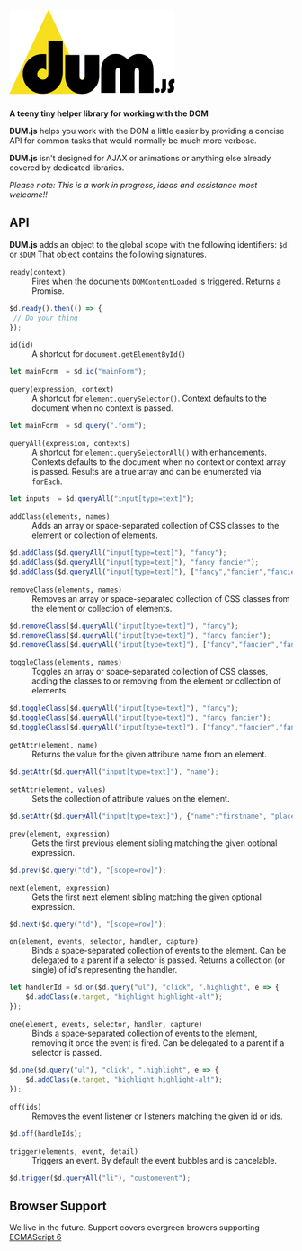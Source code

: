 # <img src="dum-js.svg" height="150" alt="DUM.js logo"/>

**A teeny tiny helper library for working with the DOM**

**DUM.js** helps you work with the DOM a little easier by providing a concise API for common tasks that would normally be much more verbose. 

**DUM.js** isn't designed for AJAX or animations or anything else already covered by dedicated libraries.

*Please note: This is a work in progress, ideas and assistance most welcome!!*

## API

**DUM.js** adds an object to the global scope with the following identifiers: `$d` or `$DUM` That object contains the following signatures.

<dl>
<dt><code>ready(context)</code></dt>
<dd>Fires when the documents <code>DOMContentLoaded</code> is triggered. Returns a Promise.</dd>
</dl>

``` js
$d.ready().then(() => {
 // Do your thing
});
```

<dl>
<dt><code>id(id)</code></dt>
<dd>A shortcut for <code>document.getElementById()</code></dd>
</dl>

``` js
let mainForm  = $d.id("mainForm");
```

<dl>
<dt><code>query(expression, context)</code></dt>
<dd>A shortcut for <code>element.querySelector()</code>. 
Context defaults to the document when no context is passed.</dd>
</dl>

``` js
let mainForm  = $d.query(".form");
```

<dl>
<dt><code>queryAll(expression, contexts)</code></dt>
<dd>A shortcut for <code>element.querySelectorAll()</code> with enhancements. 
Contexts defaults to the document when no context or context array is passed. Results are a true array and can be enumerated via <code>forEach</code>.</dd>
</dl>

``` js
let inputs  = $d.queryAll("input[type=text]");
```

<dl>
<dt><code>addClass(elements, names)</code></dt>
<dd>Adds an array or space-separated collection of CSS classes to the element or collection of elements.</dd>
</dl>

``` js
$d.addClass($d.queryAll("input[type=text]"), "fancy");
$d.addClass($d.queryAll("input[type=text]"), "fancy fancier");
$d.addClass($d.queryAll("input[type=text]"), ["fancy","fancier","fanciest"]);
```

<dl>
<dt><code>removeClass(elements, names)</code></dt>
<dd>Removes an array or space-separated collection of CSS classes from the element or collection of elements.</dd>
</dl>

``` js
$d.removeClass($d.queryAll("input[type=text]"), "fancy");
$d.removeClass($d.queryAll("input[type=text]"), "fancy fancier");
$d.removeClass($d.queryAll("input[type=text]"), ["fancy","fancier","fanciest"]);
```

<dl>
<dt><code>toggleClass(elements, names)</code></dt>
<dd>Toggles an array or space-separated collection of CSS classes, adding the classes to or removing from the element or collection of elements.</dd>
</dl>

``` js
$d.toggleClass($d.queryAll("input[type=text]"), "fancy");
$d.toggleClass($d.queryAll("input[type=text]"), "fancy fancier");
$d.toggleClass($d.queryAll("input[type=text]"), ["fancy","fancier","fanciest"]);
```

<dl>
<dt><code>getAttr(element, name)</code></dt>
<dd>Returns the value for the given attribute name from an element.</dd>
</dl>

``` js
$d.getAttr($d.queryAll("input[type=text]"), "name");
```

<dl>
<dt><code>setAttr(element, values)</code></dt>
<dd>Sets the collection of attribute values on the element.</dd>
</dl>

``` js
$d.setAttr($d.queryAll("input[type=text]"), {"name":"firstname", "placeholder":"first name"});
```

<dl>
<dt><code>prev(element, expression)</code></dt>
<dd>Gets the first previous element sibling matching the given optional expression.</dd>
</dl>

``` js
$d.prev($d.query("td"), "[scope=row]");
```

<dl>
<dt><code>next(element, expression)</code></dt>
<dd>Gets the first next element sibling matching the given optional expression.</dd>
</dl>

``` js
$d.next($d.query("td"), "[scope=row]");
```

<dl>
<dt><code>on(element, events, selector, handler, capture)</code></dt>
<dd>Binds a space-separated collection of events to the element. Can be delegated to a parent if a selector is passed. Returns a collection (or single) of id's representing the handler.</dd>
</dl>

``` js
let handlerId = $d.on($d.query("ul"), "click", ".highlight", e => {
    $d.addClass(e.target, "highlight highlight-alt");
});
```

<dl>
<dt><code>one(element, events, selector, handler, capture)</code></dt>
<dd>Binds a space-separated collection of events to the element, removing it once the event is fired. Can be delegated to a parent if a selector is passed.</dd>
</dl>

``` js
$d.one($d.query("ul"), "click", ".highlight", e => {
    $d.addClass(e.target, "highlight highlight-alt");
});
```

<dl>
<dt><code>off(ids)</code></dt>
<dd>Removes the event listener or listeners matching the given id or ids.</dd>
</dl>

``` js
$d.off(handleIds);
```

<dl>
<dt><code>trigger(elements, event, detail)</code></dt>
<dd>Triggers an event. By default the event bubbles and is cancelable.</dd>
</dl>

``` js
$d.trigger($d.queryAll("li"), "customevent");
```

## Browser Support

We live in the future. Support covers evergreen browers supporting [ECMAScript 6](http://www.ecma-international.org/ecma-262/6.0/index.html)
